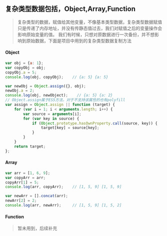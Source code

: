 ## 复杂类型数据包括，Object,Array,Function
> 复杂类型的数据，赋值给其他变量，不像基本类型数据，复杂类型数据赋值只是传递了内存地址，并没有传静态值过去，我们对赋值之后的变量操作会影响原始变量的值。
我们有时候，只想对原数据进行一次备份，并不想影响到原始数据，下面是项目中用到的复杂类型数据复制方法
#### Object
```js
var obj = {a: 1};
var copyObj = obj;
copyObj.a = 5;
console.log(obj, copyObj);    // {a: 5} {a: 5}

var newObj = Object.assign({}, obj);
newObj.a = 2;
console.log(obj, newObject);    // {a: 5} {a: 2}
// Object.assign属于ES5方法，对于不支持该属性的也有polyfill
var assign = Object.assign || function (target) {
	for (var i = 1; i < arguments.length; i++) {
		var source = arguments[i];
		for (var key in source) {
			if (Object.prototype.hasOwnProperty.call(source, key)) {
				target[key] = source[key];
			}
		}
	}
	return target;
};
```

#### Array
```js
var arr = [1, 6, 9];
var copyArr = arr;
copyArr[1] = 5;
console.log(arr, copyArr);    // [1, 5, 9] [1, 5, 9]

var newArr = [].concat(arr);
newArr[2] = 2;
console.log(arr, newArr);     // [1, 5, 9] [1, 5, 2]
```


#### Function
> 暂未用到，后续补充